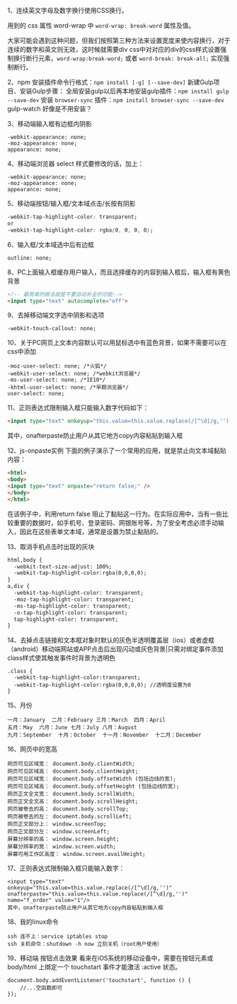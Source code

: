 1、连续英文字母及数字换行使用CSS换行。

用到的 css 属性 word-wrap 中 `word-wrap: break-word` 属性及值。

大家可能会遇到这种问题，但我们按照第三种方法来设置宽度来使内容换行，对于连续的数字和英文则无效，这时候就需要div css中对对应的div的css样式设置强制换行断行元素，`word-wrap:break-word;` 或者 `word-break: break-all;` 实现强制断行。

2、npm 安装插件命令行格式：`npm install [-g] [--save-dev]`
新建Gulp项目、安装Gulp步骤：
全局安装gulp以后再本地安装gulp插件：`npm install gulp --save-dev`
安装 `browser-sync` 插件：`npm install browser-sync --save-dev`
gulp-watch 好像是不用安装？

3、移动端输入框有边框内阴影
```
-webkit-appearance: none;
-moz-appearance: none;
appearance: none;
```

4、移动端浏览器 select 样式要修改的话，加上：
```
-webkit-appearance: none;
-moz-appearance: none;
appearance: none;
```

5、移动端按钮/输入框/文本域点击/长按有阴影
``` css 
-webkit-tap-highlight-color: transparent;
or
-webkit-tap-highlight-color: rgba(0, 0, 0, 0);
```

6、输入框/文本域选中后有边框
```
outline: none;
```

8、PC上面输入框缓存用户输入，而且选择缓存的内容到输入框后，输入框有黄色背景
``` html
<!-- 最简单的做法就是不要自动补全的功能-->
<input type="text" autocomplete="off">
```

9、去掉移动端文字选中阴影和选项
```
-webkit-touch-callout: none;
```

10、关于PC网页上文本内容默认可以用鼠标选中有蓝色背景，如果不需要可以在css中添加
```
-moz-user-select: none; /*火狐*/
-webkit-user-select: none; /*webkit浏览器*/
-ms-user-select: none; /*IE10*/
-khtml-user-select: none; /*早期浏览器*/
user-select: none;
```

11、正则表达式限制输入框只能输入数字代码如下： 
``` html
<input type="text" onkeyup="this.value=this.value.replace(/[^\d]/g,'') " onafterpaste="this.value=this.value.replace(/[^\d]/g,'') " name="f_order" value="1"/> 
```
其中，onafterpaste防止用户从其它地方copy内容粘贴到输入框 

12、js-onpaste实例
下面的例子演示了一个常用的应用，就是禁止向文本域黏贴内容：
``` html
<html>
<body>
<input type="text" onpaste="return false;" />
</body>
</html>
```
在该例子中，利用return false 阻止了黏贴这一行为。在实际应用中，当有一些比较重要的数据时，如手机号、登录密码、网银账号等，为了安全考虑必须手动输入，因此在这些表单文本域，通常是设置为禁止黏贴的。

13、取消手机点击时出现的灰块
``` html
html,body {
  -webkit-text-size-adjust: 100%;
  -webkit-tap-highlight-color:rgba(0,0,0,0);
}
a,div {
  -webkit-tap-highlight-color: transparent; 
  -moz-tap-highlight-color: transparent; 
  -ms-tap-highlight-color: transparent; 
  -o-tap-highlight-color: transparent; 
  tap-highlight-color: transparent;
}
```

14、去掉点击链接和文本框对象时默认的灰色半透明覆盖层（ios）或者虚框（android）移动端网站或APP点击后出现闪动或灰色背景|只需对绑定事件添加class样式使其触发事件时背景为透明色
```
.class {
  -webkit-tap-highlight-color:transparent;
  -webkit-tap-highlight-color:rgba(0,0,0,0); //透明度设置为0
}
```

15、月份
```
一月：January  二月：February 三月：March  四月：April
五月：May  六月：June 七月：July 八月：August
九月：September  十月：October  十一月：November  十二月：December
```

16、网页中的宽高
```
网页可见区域宽： document.body.clientWidth; 
网页可见区域高： document.body.clientHeight; 
网页可见区域宽： document.body.offsetWidth (包括边线的宽); 
网页可见区域高： document.body.offsetHeight (包括边线的宽); 
网页正文全文宽： document.body.scrollWidth; 
网页正文全文高： document.body.scrollHeight; 
网页被卷去的高： document.body.scrollTop; 
网页被卷去的左： document.body.scrollLeft; 
网页正文部分上： window.screenTop; 
网页正文部分左： window.screenLeft; 
屏幕分辨率的高： window.screen.height; 
屏幕分辨率的宽： window.screen.width; 
屏幕可用工作区高度： window.screen.availHeight;
```

17、正则表达式限制输入框只能输入数字：
```
<input type="text" onkeyup="this.value=this.value.replace(/[^\d]/g,'')" onafterpaste="this.value=this.value.replace(/[^\d]/g,'')" name="f_order" value="1"/> 
其中，onafterpaste防止用户从其它地方copy内容粘贴到输入框
```

18、我的linux命令
```
ssh 连不上：service iptables stop
ssh 关机命令：shutdown -h now 立刻关机（root用户使用）
```

19、移动端 按钮点击效果
看来在iOS系统的移动设备中，需要在按钮元素或 body/html 上绑定一个 touchstart 事件才能激活 :active 状态。
```
document.body.addEventListener('touchstart', function () {
    //...空函数即可
});  
```

